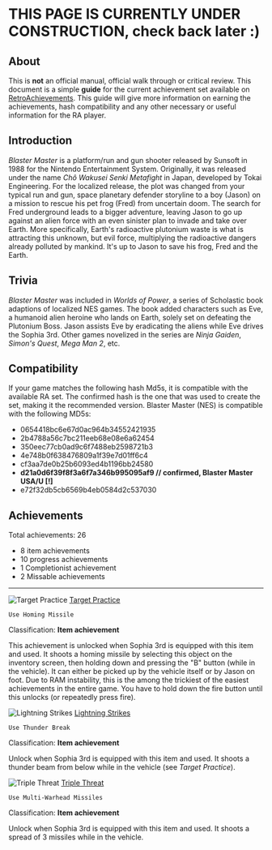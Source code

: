 # THIS PAGE IS CURRENTLY UNDER CONSTRUCTION, check back later :)

## **About**
This is **not** an official manual, official walk through or critical review. This document is a simple **guide** for the current achievement set available on [RetroAchievements](http://retroachievements.org/game/1459). This guide will give more information on earning the achievements, hash compatibility and any other necessary or useful information for the RA player.
## **Introduction**
_Blaster Master_ is a platform/run and gun shooter released by Sunsoft in 1988 for the Nintendo Entertainment System. Originally, it was released under the name _Chô Wakusei Senki Metafight_ in Japan, developed by Tokai Engineering. For the localized release, the plot was changed from your typical run and gun, space planetary defender storyline to a boy (Jason) on a mission to rescue his pet frog (Fred) from uncertain doom. The search for Fred underground leads to a bigger adventure, leaving Jason to go up against an alien force with an even sinister plan to invade and take over Earth. More specifically, Earth's radioactive plutonium waste is what is attracting this unknown, but evil force, multiplying the radioactive dangers already polluted by mankind. It's up to Jason to save his frog, Fred and the Earth.
## **Trivia**
_Blaster Master_ was included in _Worlds of Power_, a series of Scholastic book adaptions of localized NES games. The book added characters such as Eve, a humanoid alien heroine who lands on Earth, solely set on defeating the Plutonium Boss. Jason assists Eve by eradicating the aliens while Eve drives the Sophia 3rd. Other games novelized in the series are _Ninja Gaiden_, _Simon's Quest_, _Mega Man 2_, etc.
## **Compatibility**
If your game matches the following hash Md5s, it is compatible with the available RA set. 
The confirmed hash is the one that was used to create the set, making it the recommended version.
Blaster Master (NES) is compatible with the following MD5s:
* 0654418bc6e67d0ac964b34552421935
* 2b4788a56c7bc211eeb68e08e6a62454
* 350eec77cb0ad9c6f7488eb2598721b3
* 4e748b0f638476809a1f39e7d01ff6c4
* cf3aa7de0b25b6093ed4b1196bb24580
* **d21a0d6f39f8f3a6f7a346b995095af9 // confirmed, Blaster Master USA/U [!]**
* e72f32db5cb6569b4eb0584d2c537030
## **Achievements**
Total achievements: 26 
* 8 item achievements 
* 10 progress achievements 
* 1 Completionist achievement  
* 2 Missable achievements
***
![Target Practice](https://s3-eu-west-1.amazonaws.com/i.retroachievements.org/Badge/25279.png) [Target Practice](http://retroachievements.org/achievement/24698) 

`Use Homing Missile` 

Classification: **Item achievement**

This achievement is unlocked when Sophia 3rd is equipped with this item and used. It shoots a homing missile by selecting this object on the inventory screen, then holding down and pressing the "B" button (while in the vehicle). It can either be picked up by the vehicle itself or by Jason on foot. Due to RAM instability, this is the among the trickiest of the easiest achievements in the entire game. You have to hold down the fire button until this unlocks (or repeatedly press fire).

![Lightning Strikes](https://s3-eu-west-1.amazonaws.com/i.retroachievements.org/Badge/25280.png) [Lightning Strikes](https://retroachievements.org/achievement/24699) 

`Use Thunder Break` 

Classification: **Item achievement**

Unlock when Sophia 3rd is equipped with this item and used. It shoots a thunder beam from below while in the vehicle (see _Target Practice_).

![Triple Threat](https://s3-eu-west-1.amazonaws.com/i.retroachievements.org/Badge/25281.png) [Triple Threat](https://retroachievements.org/achievement/24700)

`Use Multi-Warhead Missiles`

Classification: **Item achievement**

Unlock when Sophia 3rd is equipped with this item and used. It shoots a spread of 3 missiles while in the vehicle.

